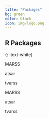 ```yaml
---
title: "Packages"
bg: green
color: black
icon: img/logo.png
---
```


## R Packages
{: .text-white}

<p style="clear: both;"></p>
<div class="divcenter">
<p id="rcorners3">MARSS</p>
<p id="rcorners3">atsar</p>
<p id="rcorners3">tvarss</p>
<p style="clear: both;"></p>
</div>

<div id="pkgscontainer">
<p id="pkgsbox">MARSS</p>
<p id="pkgsbox">atsar</p>
<p id="pkgsbox">tvarss</p>
</div>
